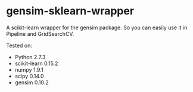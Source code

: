 gensim-sklearn-wrapper
======================

A scikit-learn wrapper for the gensim package. So you can easily use it in Pipeline and GridSearchCV.

Tested on:
* Python 2.7.3
* scikit-learn 0.15.2
* numpy 1.9.1
* scipy 0.14.0
* gensim 0.10.2